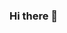 ### Hi there 👋

<!--
**AtyabShabandri/AtyabShabandri** is a ✨ _special_ ✨ repository because its `README.md` (this file) appears on your GitHub profile.

<img src = https://github-readme-stats.vercel.app/api?username=AtyabShabandri&show_icons=true>
